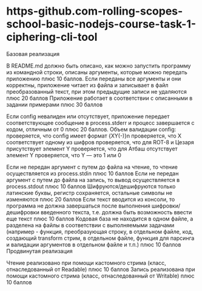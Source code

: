 # https-github.com-rolling-scopes-school-basic-nodejs-course-task-1-ciphering-cli-tool

Базовая реализация

В README.md должно быть описано, как можно запустить программу из командной строки, описаны аргументы, которые можно передать приложению плюс 10 баллов.
Если переданы все аргументы и они корректны, приложение читает из файла и записывает в файл преобразованный текст, при этом предыдущие записи не удаляются плюс 20 баллов
Приложение работает в соответствии с описанными в задании примерами плюс 30 баллов

Если config невалиден или отсутствует, приложение передает соответствующее сообщение в process.stderr и прoцесс завершается с кодом, отличным от 0 плюс 20 баллов. Объем валидации config:
проверяется, что config имеет формат {XY(-)}n
проверяется, что X соответствует одному из шифров
проверяется, что для ROT-8 и Цезаря присутствует элемент Y
проверяется, что для Атбаш отсутствует элемент Y
проверяется, что Y — это 1 или 0

Если не передан аргумент с путем до файла на чтение, то чтение осуществляется из process.stdin плюс 10 баллов
Если не передан аргумент с путем до файла на запись, то вывод осуществляется в process.stdout плюс 10 баллов
Шифруются/дешифруются только латинские буквы, регистр сохраняется, остальные символы не изменяются плюс 20 баллов
Если текст вводится из консоли, то программа не должна завершаться после выполнения шифровки/дешифровки введенного текста, т.е. должна быть возможность ввести еще текст плюс 10 баллов
Кодовая база не находится в одном файле, а разделена на файлы в соответствии с выполняемыми задачами (например - функция, преобразующая строку, в отдельном файле, код, создающий transform стрим, в отдельном файле, функция для парсинга и валидации аргументов в отдельном файле и т.п.) плюс 10 баллов
Продвинутая реализация

Чтение реализовано при помощи кастомного стрима (класс, отнаследованный от Readable) плюс 10 баллов
Запись реализована при помощи кастомного стрима (класс, отнаследованный от Writable) плюс 10 баллов

